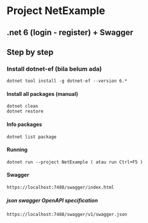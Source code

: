 # Project NetExample

## .net 6 (login - register) + Swagger

## Step by step

### Install dotnet-ef (bila belum ada)

    dotnet tool install -g dotnet-ef --version 6.*

#### Install all packages (manual)

    dotnet clean
    dotnet restore

#### Info packages

    dotnet list package

#### Running

    dotnet run --project NetExample ( atau run Ctrl+F5 )

#### Swagger

    https://localhost:7488/swagger/index.html

##### json swagger OpenAPI specification

    https://localhost:7488/swagger/v1/swagger.json

